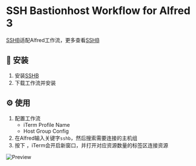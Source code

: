 # SSH Bastionhost Workflow for Alfred 3

[SSHB](https://github.com/zhiozhou/sshb)适配Alfred工作流，更多查看[SSHB](https://github.com/zhiozhou/sshb)

## 🔧 安装

1. 安装[SSHB](https://github.com/zhiozhou/sshb)
2. 下载工作流并安装

## ⚙️ 使用

1. 配置工作流
   - iTerm Profile Name
   - Host Group Config
2. 在Alfred输入关键字`sshb`，然后搜索需要连接的主机组
3. 按下<enter> ，iTerm会开启新窗口，并打开对应资源数量的标签区连接资源

![Preview](https://raw.githubusercontent.com/zhiozhou/pics/master/picgo/2024-10%2Falfred-sshb-9ad904.png)

